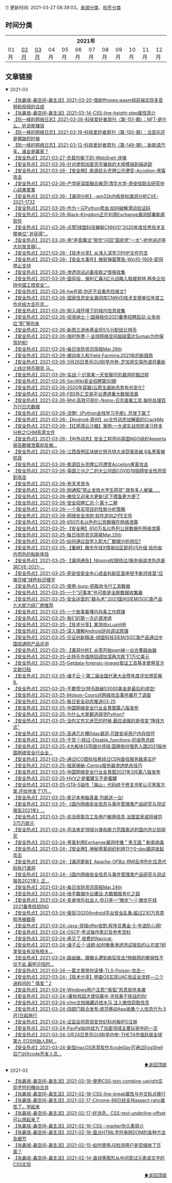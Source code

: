 :alarm_clock: 更新时间: 2021-03-27 08:39:03。[来源分类](./README.md)、[标签分类](./TAGS.md)

## 时间分类

<table>

<tr>
<th colspan="12">2021年</th>
</tr>
<tr>
<td>01月</td>
<td><a href="#2021-02">02月</a></td>
<td><a href="#2021-03">03月</a></td>
<td>04月</td>
<td>05月</td>
<td>06月</td>
<td>07月</td>
<td>08月</td>
<td>09月</td>
<td>10月</td>
<td>11月</td>
<td>12月</td>
</tr>

</table>

## 文章链接

<details open>
<summary id="2021-03">
 2021-03
</summary>


- [【张鑫旭-鑫空间-鑫生活】2021-03-20-借助ffmpeg.wasm纯前端实现多音频和视频的合成](https://www.zhangxinxu.com/wordpress/2021/03/ffmpeg-wasm-audio-video-merge/) 
- [【张鑫旭-鑫空间-鑫生活】2021-03-14-CSS-line-height-step属性简介](https://www.zhangxinxu.com/wordpress/2021/03/css-line-height-step/) 
- [【阮一峰的网络日志】2021-03-26-科技爱好者周刊（第-151-期）：NFT-是什么，听说能赚钱](http://www.ruanyifeng.com/blog/2021/03/weekly-issue-151.html) 
- [【阮一峰的网络日志】2021-03-19-科技爱好者周刊（第-150-期）：当音乐还是稀缺的时候](http://www.ruanyifeng.com/blog/2021/03/weekly-issue-150.html) 
- [【阮一峰的网络日志】2021-03-12-科技爱好者周刊（第-149-期）：新能源汽车，谁会是赢家？](http://www.ruanyifeng.com/blog/2021/03/weekly-issue-149.html) 
- [【安全热点】2021-03-27-负载均衡下的-WebShell-连接](https://sec.thief.one/article_content?a_id=1bba142d3e469931c220a4bdbee0fabd) 
- [【安全热点】2021-03-26-针对虚假加密货币骗局的大规模端到端追踪](https://sec.thief.one/article_content?a_id=8de1f526e01ffc606f693a925b044784) 
- [【安全热点】2021-03-26-【安全圈】能源巨头壳牌公司遭受-Accelion-黑客攻击](https://sec.thief.one/article_content?a_id=b7644aaa88581a2c954e3c94ac714bc4) 
- [【安全热点】2021-03-26-产学研深度融合典范!清华大学-奇安信联合研究中心硕果累累](https://sec.thief.one/article_content?a_id=f7e8b5efcfce722a94f5a26248c3bbe5) 
- [【安全热点】2021-03-26-【漏洞分析】-win32k内核提权漏洞分析CVE-2021-1732](https://sec.thief.one/article_content?a_id=d71c0a62338880cb239354951f1443e3) 
- [【安全热点】2021-03-26-作为一只Python爬虫:如何破解滑动验证码](https://sec.thief.one/article_content?a_id=4bb7930a8c2cdc3b55d754bdf5510a20) 
- [【安全热点】2021-03-26-Black-Kingdom正在利用Exchange漏洞部署勒索软件](https://sec.thief.one/article_content?a_id=5220282ecdfbf5a2b0b2e4a9071e5be6) 
- [【安全热点】2021-03-26-点赞|绿盟科技蝉联CNNVD“2020年度优秀技术支撑单位”,并获得“...](https://sec.thief.one/article_content?a_id=d29543cc11bb53ea0518b5f1f0966f03) 
- [【安全热点】2021-03-26-用“声音魔法”带您“闪回”国民党“一大”-听他讲述李大钊发言稿|...](https://sec.thief.one/article_content?a_id=2913ffc93d59e9acd23b26cf18165acf) 
- [【安全热点】2021-03-26-【技术分享】从浅入深学习PHP文件包含](https://sec.thief.one/article_content?a_id=ff9dada95b0db2a805855c33c6504d8d) 
- [【安全热点】2021-03-26-【安全大事件】微软弹窗警告-Win10-1909-即将停止支持](https://sec.thief.one/article_content?a_id=cb3607a4d4119ee0402204af2355ea7c) 
- [【安全热点】2021-03-26-渗透测试必备技能之情报收集](https://sec.thief.one/article_content?a_id=82b1e838abe0586fe5355db311c665e0) 
- [【安全热点】2021-03-26-国风投、保利汇鑫3亿元战略入股威努特,两央企加持中国工控安全“...](https://sec.thief.one/article_content?a_id=1347ed4fbe0fdf7f392bfbc1adb0533b) 
- [【安全热点】2021-03-26-hw在即,你还不会看危险报文?](https://sec.thief.one/article_content?a_id=ebc4499dc54fa87c601497231dee487f) 
- [【安全热点】2021-03-26-国家信息安全漏洞库CNNVD技术支撑单位年度工作总结大会在京...](https://sec.thief.one/article_content?a_id=7ac853a3718ba0666f9aa43da7fead6c) 
- [【安全热点】2021-03-26-刚入域环境下的域内信息收集](https://sec.thief.one/article_content?a_id=cf091c84d2fa304d85c27c92078a5efc) 
- [【安全热点】2021-03-26-招贤纳士-|-国舜股份2021春季招聘启动,众多岗位“职”等你来](https://sec.thief.one/article_content?a_id=daee003fd788ffff72be7721b5685fa6) 
- [【安全热点】2021-03-26-新西兰退休基金将5%分配给比特币](https://sec.thief.one/article_content?a_id=32f5f749045f354a1e5ead9d20c6d121) 
- [【安全热点】2021-03-26-限时免费-|-全球网络空间超级雷达Sumap为你保驾护航!](https://sec.thief.one/article_content?a_id=80f29a8d6a04521535ff4e10e0fa261f) 
- [【安全热点】2021-03-26-每日攻防资讯简报Mar.26th](https://sec.thief.one/article_content?a_id=a5f5ad3cf971551f2bce6614e05cb39b) 
- [【安全热点】2021-03-26-被动收入和Yield-Farming:2021年的新趋势](https://sec.thief.one/article_content?a_id=ce341cd78157951afe89b1de748054f6) 
- [【安全热点】2021-03-26-3月26日贵币GUIBI早内参-芝加哥交易所或将重新上线比特币期货,马...](https://sec.thief.one/article_content?a_id=af5e10cd756cb187229a8aefd8070b92) 
- [【安全热点】2021-03-26-实战-|-记录某一天安服仔的漏洞挖掘过程](https://sec.thief.one/article_content?a_id=623bdb9fc6037397af12dc1cc24fcc00) 
- [【安全热点】2021-03-26-SecWiki安全招聘第50期](https://sec.thief.one/article_content?a_id=ffea06f8dff6288630fb5ce9a7372daa) 
- [【安全热点】2021-03-26-2020年容器/云原生威胁态势有何变化?](https://sec.thief.one/article_content?a_id=577e4d7e653d41180bce12cc97038e85) 
- [【安全热点】2021-03-26-FBS外汇交易平台遭遇重大数据泄漏](https://sec.thief.one/article_content?a_id=aecfcf580e9cf91cbe9a1029111246ab) 
- [【安全热点】2021-03-26-Rhit:高效可视化-Nginx-日志查看工具,每秒处理百万行日志数据](https://sec.thief.one/article_content?a_id=6ac5f66532fc4ab99c8a27fbda463f94) 
- [【安全热点】2021-03-26-流弊!《Python全栈学习手册》开放下载了](https://sec.thief.one/article_content?a_id=32879f14153532c10bf2be7490ff852e) 
- [【安全热点】2021-03-26-【Android-原创】so文件动态加解密的CrackMe](https://sec.thief.one/article_content?a_id=4477ccbf3f58d35c182549add6e10b9c) 
- [【安全热点】2021-03-26-【红雨滴云沙箱】案例:一大波实战攻防演习样本分析之CHM恶意文件](https://sec.thief.one/article_content?a_id=b389f68c7ae50695c2fdeb4d131738ce) 
- [【安全热点】2021-03-26-【中外动态】安全工程师向英国NGO组织Apperta报告数据泄露却反被...](https://sec.thief.one/article_content?a_id=ff53563afd1c72755454a7e16e47f1df) 
- [【安全热点】2021-03-26-江西首例区块链比特币特大盗窃案告破,6名黑客被抓获](https://sec.thief.one/article_content?a_id=d032e8b3b4c8f827924d01014c17f4de) 
- [【安全热点】2021-03-26-能源巨头壳牌公司遭受Accelion黑客攻击](https://sec.thief.one/article_content?a_id=675e2162b8fbd68a18996989dbb2f052) 
- [【安全热点】2021-03-26-英国三分之二的大公司因COVID19阻碍安全性而受到攻击](https://sec.thief.one/article_content?a_id=e014c4b60de4931e57c9cf3b69c496c9) 
- [【安全热点】2021-03-26-弥天求贤令](https://sec.thief.one/article_content?a_id=b6f3260ee565a71c0a5d5b266dc6990f) 
- [【安全热点】2021-03-26-刚通知“禁止发放大学生网贷”,就有多人被骗...…](https://sec.thief.one/article_content?a_id=d1c67582f5b50f33a68e5569b05a00bc) 
- [【安全热点】2021-03-26-微信又迎来大更新!这下摸鱼更方便了](https://sec.thief.one/article_content?a_id=eef43b773dfb7c4f89ac755b23897f1f) 
- [【安全热点】2021-03-26-安全招聘汇总-|-第十二期](https://sec.thief.one/article_content?a_id=c2171eff5aacdf717bc3c089fa70a9b5) 
- [【安全热点】2021-03-26-一个真实项目的性能分析策略](https://sec.thief.one/article_content?a_id=be8c7ce0a55b78857793c1681e137a96) 
- [【安全热点】2021-03-26-网络安全攻防:软件逆向之PE文件](https://sec.thief.one/article_content?a_id=931bd0187fa016fa65356948476b05b5) 
- [【安全热点】2021-03-26-650万名以色列公民数据在网络泄露](https://sec.thief.one/article_content?a_id=188c80c87dff4903e79c07e89222c6de) 
- [【安全热点】2021-03-25-【安全圈】650万名以色列公民数据在网络泄露](https://sec.thief.one/article_content?a_id=1a2b29139a7d6744ec776d02656173d0) 
- [【安全热点】2021-03-25-每日攻防资讯简报Mar.25th](https://sec.thief.one/article_content?a_id=0afa71c16cc7a0ce4f447870e63673ce) 
- [【安全热点】2021-03-25-如何通过自学入职大厂数据分析岗位?](https://sec.thief.one/article_content?a_id=ad695510e075ce73a8132d5f03c39b6f) 
- [【安全热点】2021-03-25-【重磅】微步在线X情报社区即将V5升级,给你由内而外的船新体验](https://sec.thief.one/article_content?a_id=f4464603ccecc2d322bcaf87183e6239) 
- [【安全热点】2021-03-25-【漏洞通告】Ntopng权限绕过/服务端请求伪造漏洞CVE-2021-...](https://sec.thief.one/article_content?a_id=bc0e67fd2c30577d08cf626bba885978) 
- [【安全热点】2021-03-25-奇安信安全中心成金科新区首座授予新冠疫苗“应接尽接”绿色标识楼宇](https://sec.thief.one/article_content?a_id=a0358abd8e4933a1585860441700925d) 
- [【安全热点】2021-03-25-使用-burp-抓取命令行工具数据](https://sec.thief.one/article_content?a_id=d260fc71779cebab2fa0c81b9e95245e) 
- [【安全热点】2021-03-25-一个“记事本”也可能是全能数据收集器](https://sec.thief.one/article_content?a_id=cfdf2626ea9833d7f9579fab68edf98e) 
- [【安全热点】2021-03-25-安全运营的“器与术”:2021国内SIEM/SOC类产品九大能力组厂商推荐](https://sec.thief.one/article_content?a_id=d57515c60e1274918484e3924b95e12b) 
- [【安全热点】2021-03-25-一个故事看懂内存条工作原理](https://sec.thief.one/article_content?a_id=35ca2072a14e884aad75785a3f910d38) 
- [【安全热点】2021-03-25-我们的第一次近源渗透](https://sec.thief.one/article_content?a_id=fbd34f564dfeac5920838ed949122910) 
- [【安全热点】2021-03-25-【技术分享】某游戏xLua分析](https://sec.thief.one/article_content?a_id=9f6be536c8e5094347e0a070eacfa420) 
- [【安全热点】2021-03-25-深入理解Android逆向调试原理](https://sec.thief.one/article_content?a_id=c744db32405230dd69c9c4f1f00a1404) 
- [【安全热点】2021-03-25-见证创新精进-绿盟科技SIEM/SOC类产品通过中国信通院产品评测](https://sec.thief.one/article_content?a_id=94673ff8f221fe9c3d193135500fd0c6) 
- [【安全热点】2021-03-25-【漏洞分析】从零开始pwn掉一台古董路由器](https://sec.thief.one/article_content?a_id=0eb930dbe861726fee9b327fc0600dd1) 
- [【安全热点】2021-03-25-比特币市值随回调加深再次跌下1万亿美元](https://sec.thief.one/article_content?a_id=217eaa6ca9eaeddc9b2b48336a9b11d9) 
- [【安全热点】2021-03-25-Getdata-forensic-imager取证工具基本使用官方文献归档](https://sec.thief.one/article_content?a_id=e182e8c9209129d1c8c111f995dd57df) 
- [【安全热点】2021-03-25-诸子云-|-第二届全国代表大会暨年度评优颁奖典礼](https://sec.thief.one/article_content?a_id=0454fff116f10464677930e0f6e9cc3f) 
- [【安全热点】2021-03-25-不要慌!比特币跌破53000美金是最后的诱空!](https://sec.thief.one/article_content?a_id=8fbc6c36d5644b077aaec6c7db839a6a) 
- [【安全热点】2021-03-25-Molson-Coors对网络攻击事件展开了调查](https://sec.thief.one/article_content?a_id=4336e76a40e338b075ee0dab9c584448) 
- [【安全热点】2021-03-25-每日安全动态推送03-25](https://sec.thief.one/article_content?a_id=d8a47a9bbdd06b9bbff37755cfcdd480) 
- [【安全热点】2021-03-25-中国网络安全行业全景图第八版发布](https://sec.thief.one/article_content?a_id=85c40888e42b6bcffa5fa2a4629097b3) 
- [【安全热点】2021-03-25-为什么大家都选择学Python?](https://sec.thief.one/article_content?a_id=4c2187dc3257c999828cb6f1f537463c) 
- [【安全热点】2021-03-25-当你又穷又迷茫的时候,最应该做的是改变“挣钱方式”](https://sec.thief.one/article_content?a_id=f4b748e1e71085e19a07e33bf9e77013) 
- [【安全热点】2021-03-25-高通芯片曝0day漏洞,可致安卓用户内存损坏](https://sec.thief.one/article_content?a_id=3260b0a86688cdfb89d840120faefb68) 
- [【安全热点】2021-03-25-干货-|-绕过-Disable_functions-的姿势总结](https://sec.thief.one/article_content?a_id=8addddc55e28ff3678b37f5d2b7de7f7) 
- [【安全热点】2021-03-25-4大板块13项细分领域:国舜股份强势入围2021版中国网络安全行业全...](https://sec.thief.one/article_content?a_id=2fb7ea86b85432b0bdd99248e2f2ffe0) 
- [【安全热点】2021-03-25-通过ICO图标哈希绕过CDN查找服务器真实IP](https://sec.thief.one/article_content?a_id=aeb2eeda2260922cd2192e0c2cdee78f) 
- [【安全热点】2021-03-25-独家揭秘-Centos服务器渗透绝杀技巧](https://sec.thief.one/article_content?a_id=774aa4a067fbd302217cb7f4a7bb06ac) 
- [【安全热点】2021-03-25-中国网络安全行业全景图2021年3月第八版发布](https://sec.thief.one/article_content?a_id=83c9ff53b53a9ff865a914ad99fec398) 
- [【安全热点】2021-03-25-HVV之是蜜罐又不是蜜罐](https://sec.thief.one/article_content?a_id=80f44ffeba2bb9af49c3c142a42fb51c) 
- [【安全热点】2021-03-25-GTA-5祖传「屎山」代码终于修复!R星认可黑客方案,还给他发了1万...](https://sec.thief.one/article_content?a_id=9c32debc0fcd369a884dbd121e20753d) 
- [【安全热点】2021-03-25-笔记本电脑真香,包邮送一台!](https://sec.thief.one/article_content?a_id=95730386980a2f4e998eff7a8045fa88) 
- [【安全热点】2021-03-25-《国内网络安全信息与事件管理类产品研究与测试报告2021年》...](https://sec.thief.one/article_content?a_id=9638ced3af7013aab2df2d3fecd87648) 
- [【安全热点】2021-03-25-非法获取员工及用户敏感信息,法国宜家或将被罚375万欧元](https://sec.thief.one/article_content?a_id=88f79ab17331d5745cdb3394efcbc6b8) 
- [【安全热点】2021-03-24-司法鉴定领域分类和能力范围表述的国内外比较研究](https://sec.thief.one/article_content?a_id=9cfa4723f6b9f00e1731a7ef15980626) 
- [【安全热点】2021-03-24-黑客利用Exchange漏洞传播＂黑王国＂勒索病毒](https://sec.thief.one/article_content?a_id=210995d98df3267ec5f2880032103eb0) 
- [【安全热点】2021-03-24-【安全圈】神秘黑客组织利用11个0-day漏洞发起攻击](https://sec.thief.one/article_content?a_id=0aef9b4831f5414d9a1d12a2bb23fca9) 
- [【安全热点】2021-03-24-【漏洞更新】Apache-OFBiz-RMI反序列化任意代码执行漏洞](https://sec.thief.one/article_content?a_id=ba81a15bbb78434896efbd5e8579262e) 
- [【安全热点】2021-03-24-《国内网络安全信息与事件管理类产品研究与测试报告2021年》正...](https://sec.thief.one/article_content?a_id=3925516746257a616a435d214ed3af00) 
- [【安全热点】2021-03-24-每日攻防资讯简报Mar.24th](https://sec.thief.one/article_content?a_id=4c1ecf9ee2737d0969afcd698ade5258) 
- [【安全热点】2021-03-24-快手数据中台建设:大数据服务化之路](https://sec.thief.one/article_content?a_id=cb0f0cdf156a1359a6e981e856e3b5d6) 
- [【安全热点】2021-03-24-变身快乐社会人,你只差一“微步”~-|-微步在线2021春季校招ING](https://sec.thief.one/article_content?a_id=287609f531b9cc653e0a16e5f16d0c53) 
- [【安全热点】2021-03-24-报告|2020Android平台安全乱象:超过230万恶意程序被截获](https://sec.thief.one/article_content?a_id=63d4817188a8bdc65fcdec9372b675ad) 
- [【安全热点】2021-03-24-Java-领域offer收割:程序员黄金-5-年进阶心得!](https://sec.thief.one/article_content?a_id=7d9e34195b081c3f71f5ba1271d98ad4) 
- [【安全热点】2021-03-24-OSCP-考试操作笔记及参考资料](https://sec.thief.one/article_content?a_id=02c9aec1f0b63103659f9c300e16335f) 
- [【安全热点】2021-03-24-再见了,收费的Navicat.](https://sec.thief.one/article_content?a_id=d5699f076320d643b5aba390833521d6) 
- [【安全热点】2021-03-24-诸子云-|-话题:如何衡量渗透测试报告的认可度?研发安全有没有相关...](https://sec.thief.one/article_content?a_id=2f232c5aa69ed47ffa48f8e32e204f2b) 
- [【安全热点】2021-03-24-路由器、摄像头遭到疯狂攻击?物联网的脆弱性不仅于此,最短沦陷时...](https://sec.thief.one/article_content?a_id=9cd3f45ba2558a1b99862ca700565a07) 
- [【安全热点】2021-03-24-一篇文章带你读懂-TLS-Poison-攻击一](https://sec.thief.one/article_content?a_id=a72b594dc7914cacf765b383e5eb5ec2) 
- [【安全热点】2021-03-24-【技术分享】明查OS实现UAC验证全流程—三个进程间的＂情爱＂2](https://sec.thief.one/article_content?a_id=5efcfd8ad284ff1febfc598770af8f93) 
- [【安全热点】2021-03-24-Windows用户注意!“紫狐”恶意软件来袭](https://sec.thief.one/article_content?a_id=1df9edadebaf4e930931c7a394e73036) 
- [【安全热点】2021-03-24-i春秋校园大使招募中,寻找勇于挑战的你!](https://sec.thief.one/article_content?a_id=64402f166876b8e9cbdc440a1adc2524) 
- [【安全热点】2021-03-24-chm文档暗藏远控木马,注入微信窃取信息](https://sec.thief.one/article_content?a_id=8756f43ef495541ccfc445c57ac109c1) 
- [【安全热点】2021-03-24-四部门联合发布:规范移动App收集个人信息行为,5月1日起施行](https://sec.thief.one/article_content?a_id=974e0b665af8656e83254cb401dbb0d3) 
- [【安全热点】2021-03-24-证监会同意信安世纪科创板IPO注册](https://sec.thief.one/article_content?a_id=83b0d6c12c8f98526d37f274e8ec23b5) 
- [【安全热点】2021-03-24-PayPal如何成为了加密领域主要玩家中的一员](https://sec.thief.one/article_content?a_id=6b8f440176335c5d7fbc35cec0b43e16) 
- [【安全热点】2021-03-24-3月24日贵币GUIBI早内参-THETA市值跃居全球第九,EOS创始人BM...](https://sec.thief.one/article_content?a_id=f0c8e796799c24245284d89f630d7c99) 
- [【安全热点】2021-03-24-新型macOS恶意软件XcodeSpy可通过EggShell后门对Xcode开发人员...](https://sec.thief.one/article_content?a_id=2cf20f4b930877502adb4d1229703cee) 

<div align="right"><a href="#时间分类">⬆返回顶部</a></div>
</details>

<details open>
<summary id="2021-02">
 2021-02
</summary>


- [【张鑫旭-鑫空间-鑫生活】2021-02-18-使用CSS-text-combine-upright实现字符的横向合并](https://www.zhangxinxu.com/wordpress/2021/02/css-text-combine-upright/) 
- [【张鑫旭-鑫空间-鑫生活】2021-02-18-CSS-line-break属性与中文标点换行](https://www.zhangxinxu.com/wordpress/2021/02/css-line-break/) 
- [【张鑫旭-鑫空间-鑫生活】2021-02-17-Chrome-88已经支持aspect-ratio属性了，学起来](https://www.zhangxinxu.com/wordpress/2021/02/css-aspect-ratio/) 
- [【张鑫旭-鑫空间-鑫生活】2021-02-17-好消息，CSS-text-underline-offset可以用起来了](https://www.zhangxinxu.com/wordpress/2021/02/css-text-underline-offset/) 
- [【张鑫旭-鑫空间-鑫生活】2021-02-16-CSS-::marker伪元素简介](https://www.zhangxinxu.com/wordpress/2021/02/css-marker-pseudo-element/) 
- [【张鑫旭-鑫空间-鑫生活】2021-02-16-盘点HTML字符串转DOM的各种方法及细节](https://www.zhangxinxu.com/wordpress/2021/02/html-string-dom/) 
- [【张鑫旭-鑫空间-鑫生活】2021-02-15-如何使用JS检测用户是否缩放了页面？](https://www.zhangxinxu.com/wordpress/2021/02/js-if-page-zoom/) 
- [【张鑫旭-鑫空间-鑫生活】2021-02-14-直线等图形从中间穿过元素或文字的CSS实现](https://www.zhangxinxu.com/wordpress/2021/02/css-3d-through/) 

<div align="right"><a href="#时间分类">⬆返回顶部</a></div>
</details>

